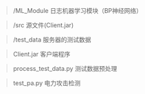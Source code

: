 >/ML_Module  日志机器学习模块（BP神经网络）

>/src 源文件(Client.jar)

>/test_data  服务器的测试数据

>Client.jar 客户端程序
  
>process_test_data.py  测试数据预处理

>test_pa.py 电力攻击检测
